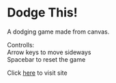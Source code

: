 # Dodge This!
A dodging game made from canvas.

Controlls:<br>
Arrow keys to move sideways<br>
Spacebar to reset the game

Click [here](https://cs-dodgegame.netlify.app/) to visit site
